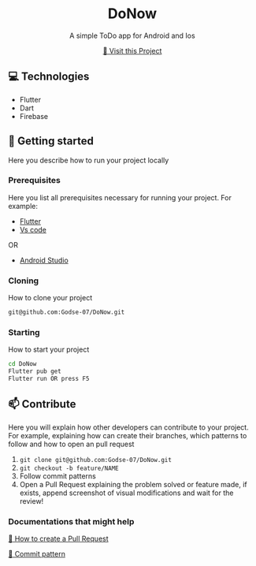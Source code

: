 
<h1 align="center" style="font-weight: bold;">DoNow</h1>


<p align="center">A simple ToDo app for Android and Ios</p>


<p align="center">
<a href="https://github.com/Godse-07/DoNow">📱 Visit this Project</a>
</p>

<h2 id="technologies">💻 Technologies</h2>

- Flutter
- Dart
- Firebase

<h2 id="started">🚀 Getting started</h2>

Here you describe how to run your project locally

<h3>Prerequisites</h3>

Here you list all prerequisites necessary for running your project. For example:

- [Flutter](https://docs.flutter.dev/get-started/install)
- [Vs code](https://code.visualstudio.com/download)

OR

- [Android Studio](https://developer.android.com/studio)

<h3>Cloning</h3>

How to clone your project

```bash
git@github.com:Godse-07/DoNow.git
```

<h3>Starting</h3>

How to start your project

```bash
cd DoNow
Flutter pub get
Flutter run OR press F5
```

<h2 id="contribute">📫 Contribute</h2>

Here you will explain how other developers can contribute to your project. For example, explaining how can create their branches, which patterns to follow and how to open an pull request

1. `git clone git@github.com:Godse-07/DoNow.git`
2. `git checkout -b feature/NAME`
3. Follow commit patterns
4. Open a Pull Request explaining the problem solved or feature made, if exists, append screenshot of visual modifications and wait for the review!

<h3>Documentations that might help</h3>

[📝 How to create a Pull Request](https://www.atlassian.com/br/git/tutorials/making-a-pull-request)

[💾 Commit pattern](https://gist.github.com/joshbuchea/6f47e86d2510bce28f8e7f42ae84c716)
